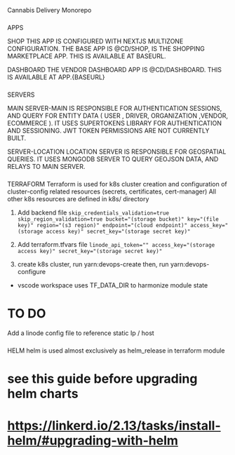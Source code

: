Cannabis Delivery Monorepo

###
APPS

SHOP
THIS APP IS CONFIGURED WITH NEXTJS MULTIZONE CONFIGURATION.
THE BASE APP IS @CD/SHOP, IS THE SHOPPING MARKETPLACE APP. THIS IS AVAILABLE AT BASEURL.

DASHBOARD
THE VENDOR DASHBOARD APP IS @CD/DASHBOARD. THIS IS AVAILABLE AT APP.{BASEURL}

###
SERVERS

MAIN
SERVER-MAIN IS RESPONSIBLE FOR AUTHENTICATION SESSIONS, AND QUERY FOR ENTITY DATA ( USER , DRIVER, ORGANIZATION ,VENDOR, ECOMMERCE ). IT USES SUPERTOKENS LIBRARY FOR AUTHENTICATION AND SESSIONING. JWT TOKEN PERMISSIONS ARE NOT CURRENTLY BUILT.

SERVER-LOCATION
LOCATION SERVER IS RESPONSIBLE FOR GEOSPATIAL QUERIES. IT USES MONGODB SERVER TO QUERY GEOJSON DATA, AND RELAYS TO MAIN SERVER. 

###
TERRAFORM
Terraform is used for k8s cluster creation and configuration of cluster-config related resources (secrets, certificates, cert-manager)
All other k8s resources are defined in k8s/ directory

1. Add backend file 
`
skip_credentials_validation=true
skip_region_validation=true
bucket="(storage bucket)"
key="(file key)"
region="(s3 region)"
endpoint="(cloud endpoint)"
access_key="(storage access key)"
secret_key="(storage secret key)"
`

2. Add terraform.tfvars file
`
linode_api_token=""
access_key="(storage access key)"
secret_key="(storage secret key)"
`

3. create k8s cluster, run yarn:devops-create
then,                  run yarn:devops-configure

* vscode workspace uses TF_DATA_DIR to harmonize module state

# TO DO
Add a linode config file to reference static Ip / host

###
HELM 
helm is used almost exclusively as helm_release in terraform module
# see this guide before upgrading helm charts
# https://linkerd.io/2.13/tasks/install-helm/#upgrading-with-helm